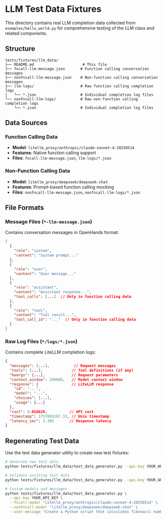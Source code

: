 # LLM Test Data Fixtures

This directory contains real LLM completion data collected from `examples/hello_world.py` for comprehensive testing of the LLM class and related components.

## Structure

```
tests/fixtures/llm_data/
├── README.md                      # This file
├── fncall-llm-message.json       # Function calling conversation messages
├── nonfncall-llm-message.json    # Non-function calling conversation messages
├── llm-logs/                     # Raw function calling completion logs
│   └── *.json                    # Individual completion log files
└── nonfncall-llm-logs/           # Raw non-function calling completion logs
    └── *.json                    # Individual completion log files
```

## Data Sources

### Function Calling Data
- **Model**: `litellm_proxy/anthropic/claude-sonnet-4-20250514`
- **Features**: Native function calling support
- **Files**: `fncall-llm-message.json`, `llm-logs/*.json`

### Non-Function Calling Data
- **Model**: `litellm_proxy/deepseek/deepseek-chat`
- **Features**: Prompt-based function calling mocking
- **Files**: `nonfncall-llm-message.json`, `nonfncall-llm-logs/*.json`

## File Formats

### Message Files (`*-llm-message.json`)
Contains conversation messages in OpenHands format:
```json
[
  {
    "role": "system",
    "content": "System prompt..."
  },
  {
    "role": "user", 
    "content": "User message..."
  },
  {
    "role": "assistant",
    "content": "Assistant response...",
    "tool_calls": [...]  // Only in function calling data
  },
  {
    "role": "tool",
    "content": "Tool result...",
    "tool_call_id": "..."  // Only in function calling data
  }
]
```

### Raw Log Files (`*/logs/*.json`)
Contains complete LiteLLM completion logs:
```json
{
  "messages": [...],           // Request messages
  "tools": [...],             // Tool definitions (if any)
  "kwargs": {...},            // Request parameters
  "context_window": 200000,   // Model context window
  "response": {               // LiteLLM response
    "id": "...",
    "model": "...",
    "choices": [...],
    "usage": {...}
  },
  "cost": 0.016626,          // API cost
  "timestamp": 1757003287.33, // Unix timestamp
  "latency_sec": 3.305       // Response latency
}
```


## Regenerating Test Data

Use the test data generator utility to create new test fixtures:

```bash
# Generate new test data
python tests/fixtures/llm_data/test_data_generator.py --api-key YOUR_API_KEY

# Validate existing test data
python tests/fixtures/llm_data/test_data_generator.py --api-key YOUR_API_KEY --validate-only

# Custom models and messages
python tests/fixtures/llm_data/test_data_generator.py \
  --api-key YOUR_API_KEY \
  --fncall-model "litellm_proxy/anthropic/claude-sonnet-4-20250514" \
  --nonfncall-model "litellm_proxy/deepseek/deepseek-chat" \
  --user-message "Create a Python script that calculates fibonacci numbers"
```
